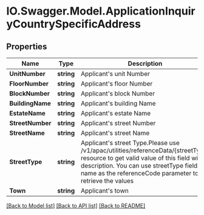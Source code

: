 # IO.Swagger.Model.ApplicationInquiryCountrySpecificAddress
## Properties

Name | Type | Description | Notes
------------ | ------------- | ------------- | -------------
**UnitNumber** | **string** | Applicant&#x27;s unit Number | [optional] 
**FloorNumber** | **string** | Applicant&#x27;s floor Number | [optional] 
**BlockNumber** | **string** | Applicant&#x27;s block Number | [optional] 
**BuildingName** | **string** | Applicant&#x27;s building Name | [optional] 
**EstateName** | **string** | Applicant&#x27;s estate Name | [optional] 
**StreetNumber** | **string** | Applicant&#x27;s street Number | [optional] 
**StreetName** | **string** | Applicant&#x27;s street Name | [optional] 
**StreetType** | **string** | Applicant&#x27;s street Type.Please use /v1/apac/utilities/referenceData/{streetType} resource to get valid value of this field with description. You can use streetType field name as the referenceCode parameter to retrieve the values | [optional] 
**Town** | **string** | Applicant&#x27;s town | [optional] 

[[Back to Model list]](../README.md#documentation-for-models) [[Back to API list]](../README.md#documentation-for-api-endpoints) [[Back to README]](../README.md)

